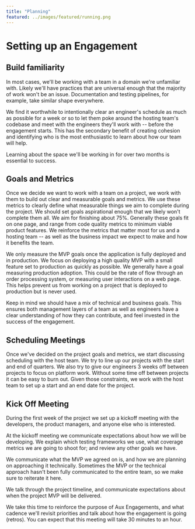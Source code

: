 ```yaml
---
title: "Planning"
featured: ../images/featured/running.png
---
```


<!-- TODO: preamble mentioning expectations / sourcing docs + what to do next -->

# Setting up an Engagement

## Build familiarity

In most cases, we'll be working with a team in a domain we're unfamiliar with. Likely we'll have practices that are universal enough that the majority of work won't be an issue. Documentation and testing pipelines, for example, take similar shape everywhere.

We find it worthwhile to intentionally clear an engineer's schedule as much as possible for a week or so to let them poke around the hosting team's codebase and meet with the engineers they'll work with -- before the engagement starts. This has the secondary benefit of creating cohesion and identifying who is the most enthusiastic to learn about how our team will help.

Learning about the space we'll be working in for over two months is essential to success.

## Goals and Metrics

Once we decide we want to work with a team on a project, we work with them to build out clear and measurable goals and metrics.
We use these metrics to clearly define what measurable things we aim to complete during the project. We should set goals aspirational enough that we likely won't complete them all. We aim for finishing about 75%.
Generally these goals fit on one page, and range from code quality metrics to minimum viable product features. We reinforce the metrics that matter most for us and a hosting team -- as well as the business impact we expect to make and how it benefits the team.

We only measure the MVP goals once the application is fully deployed and in production.
We focus on deploying a high quality MVP with a small feature set to production as quickly as possible.
We generally have a goal measuring production adoption. This could be the rate of flow through an order processing system, or measuring user interactions on a web page.
This helps prevent us from working on a project that is deployed to production but is never used.

Keep in mind we should have a mix of technical and business goals. This ensures both management layers of a team as well as engineers have a clear understanding of how they can contribute, and feel invested in the success of the engagement.

## Scheduling Meetings

Once we've decided on the project goals and metrics, we start discussing scheduling with the host team.
We try to line up our projects with the start and end of quarters.
We also try to give our engineers 3 weeks off between projects to focus on platform work.
Without some time off between projects it can be easy to burn out.
Given those constraints, we work with the host team to set up a start and an end date for the project.

## Kick Off Meeting

During the first week of the project we set up a kickoff meeting with the
developers, the product managers, and anyone else who is interested.

At the kickoff meeting we communicate expectations about how we will be
developing. We explain which testing frameworks we use, what coverage
metrics we are going to shoot for; and review any other goals we have.

We communicate what the MVP we agreed on is, and how we are planning on
approaching it technically. Sometimes the MVP or the technical approach hasn't
been fully communicated to the entire team, so we make sure to reiterate it
here.

We talk through the project timeline, and communicate expectations about
when the project MVP will be delivered.

We take this time to reinforce the purpose of Aux Engagements, and what cadence
we'll revisit priorities and talk about how the engagement is going (retros).
You can expect that this meeting will take 30 minutes to an hour.
